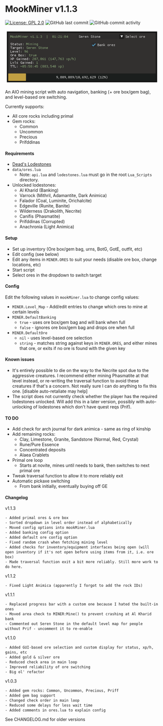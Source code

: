 # MookMiner v1.1.3
[![License: GPL 2.0](https://img.shields.io/badge/License-GPL%202.0-brightgreen.svg)](https://opensource.org/license/gpl-2-0)
![GitHub last commit](https://img.shields.io/github/last-commit/mooklle/mookScripts?color=4ba8a2)
![GitHub commit activity](https://img.shields.io/github/commit-activity/t/mooklle/mookScripts?color=c247c2)

![script gui](gui.png "Script GUI")


An AIO mining script with auto navigation, banking (+ ore box/gem bag), and level-based ore switching.

Currently supports:
- All core rocks including primal
- Gem rocks:
  - Common
  - Uncommon
  - Precious
  - Prifddinas

#### Requirements
- [Dead's Lodestones](https://me.deadcod.es/lodestones)
- `data/ores.lua`
    - Note: `api.lua` and `lodestones.lua` must go in the root `Lua_Scripts` directory.
- Unlocked lodestones:
    - Al Kharid (Banking)
    - Varrock (Mithril, Adamantite, Dark Animica)
    - Falador (Coal, Luminite, Orichalcite)
    - Edgeville (Runite, Banite)
    - Wilderness (Drakolith, Necrite)
    - Canifis (Phasmatite)
    - Prifddinas (Corrupted)
    - Anachronia (Light Animica)

#### Setup
- Set up inventory (Ore box/gem bag, urns, BotG, GotE, outfit, etc)
- Edit config (see below)
- Edit any items in `MINER.ORES` to suit your needs (disable ore box, change locations, etc)
- Start script
- Select ores in the dropdown to switch target

#### Config
Edit the following values in `mookMiner.lua` to change config values:
- `MINER.Level_Map` - Add/edit entries to change which ores to mine at certain levels
- `MINER.DefaultBanking`
  - `true`  - uses ore box/gem bag and will bank when full
  - `false` - ignores ore box/gem bag and drops ore when full
- `MINER.DefaultOre`
  - `nil` - uses level-based ore selection
  - `string` - matches string against keys in `MINER.ORES`, and either mines that ore, or exits if no ore is found with the given key

#### Known issues
- It's entirely possible to die on the way to the Necrite spot due to the aggressive creatures. I recommend either mining Phasmatite at that level instead, or re-writing the traversal function to avoid these creatures if that's a concern. Not really sure I can do anything to fix this one. [disable auto-retaliate may help]
- The script does not currently check whether the player has the required lodestones unlocked. Will add this in a later version, possibly with auto-unlocking of lodestones which don't have quest reqs (Prif).
  
#### TO DO
- Add check for arch journal for dark animica - same as ring of kinship
- Add remaining rocks:
  - Clay, Limestone, Granite, Sandstone (Normal, Red, Crystal)
  - Rune/Pure Essence
  - Concentrated deposits
  - Alaea Crablets
- Primal ore loop
  - Starts at novite, mines until needs to bank, then switches to next primal ore
- Tweak traversal function to allow it to more reliably exit
- Automatic pickaxe switching
  - From bank initially, eventually buying off GE

#### Changelog
v1.1.3
```
- Added primal ores & ore box
- Sorted dropdown in level order instead of alphabetically
- Moved config options into mookMiner.lua
- Added banking config option
- Added default ore config option
- Fixed random crash when fetching mining level
- Added checks for inventory/equipment interfaces being open (will open inventory if it's not open before using items from it, i.e. ore box)
- Made traversal function exit a bit more reliably. Still more work to do here.
```

v1.1.2
```
- Fixed Light Animica (apparently I forgot to add the rock IDs)
```

v1.1.1
```
- Replaced progress bar with a custom one because I hated the built-in ones
- Moved area check to MINER:Mine() to prevent crashing at Al Kharid bank
- Commented out Seren Stone in the default level map for people without Prif - uncomment it to re-enable
```

v1.1.0
```
- Added GUI-based ore selection and custom display for status, xp/h, gains, etc
- Added gold & silver ore
- Reduced check area in main loop
- Improved reliability of ore switching
- Big ol' refactor
```

v1.0.3
```
- Added gem rocks: Common, Uncommon, Precious, Priff
- Added gem bag support
- Changed check order in main loop
- Reduced some delays for less wait time
- Added comments in ores.lua to explain config
```

See CHANGELOG.md for older versions